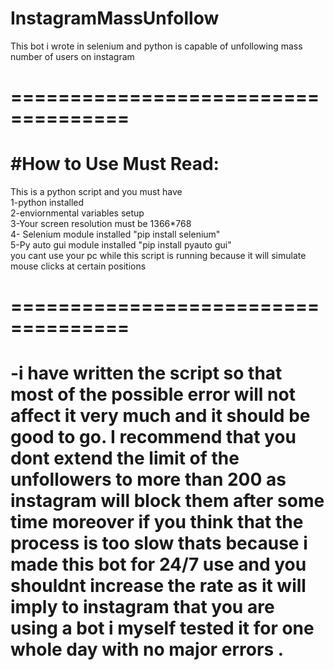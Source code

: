 # InstagramMassUnfollow
This bot i wrote in selenium and python is capable of unfollowing mass number of users on instagram 
<h1>====================================</h1>
<h1>#How to Use Must Read:</h1>
This is a python script and you must have <br>1-python installed <br>2-enviornmental variables setup<br>
 3-Your screen resolution must be  1366*768<br>4- Selenium module installed  "pip install selenium" <br>5-Py auto gui module installed "pip install pyauto gui"<br>you cant use your pc while this script is running because it will simulate 
mouse clicks at certain positions <br>
<h1>====================================</h1>
<h1>-i have written the script so that most of the possible error will not affect it very much and it should be good 
to go. 
I recommend that you dont extend the limit of the unfollowers to more than 200 as instagram will block them after some time moreover if you think that the process is too slow thats because i made this bot for 24/7 use and you shouldnt increase the rate as it will imply to instagram that you are using a bot i myself tested it for one whole day with no major errors .</h1>
